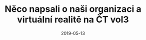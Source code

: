 ---
template: aboutLink
title:  Něco napsali o naši organizaci a virtuální realitě na ČT vol3
date: 2019-05-13
link: https://ct24.ceskatelevize.cz/regiony/3417456-musime-se-prizpusobit-realite-novy-sef-brnenskych-veletrhu-sazi-na-digitalizaci-a
---